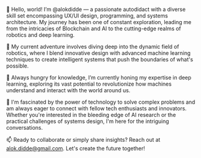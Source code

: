 👋 Hello, world! I’m @alokdidde — a passionate autodidact with a diverse skill set encompassing UX/UI design, programming, and systems architecture. My journey has been one of constant exploration, leading me from the intricacies of Blockchain and AI to the cutting-edge realms of robotics and deep learning.

🤖 My current adventure involves diving deep into the dynamic field of robotics, where I blend innovative design with advanced machine learning techniques to create intelligent systems that push the boundaries of what's possible.

🧠 Always hungry for knowledge, I’m currently honing my expertise in deep learning, exploring its vast potential to revolutionize how machines understand and interact with the world around us.

🚀 I'm fascinated by the power of technology to solve complex problems and am always eager to connect with fellow tech enthusiasts and innovators. Whether you're interested in the bleeding edge of AI research or the practical challenges of systems design, I'm here for the intriguing conversations.

📫 Ready to collaborate or simply share insights? Reach out at alok.didde@gmail.com. Let's create the future together!



<!---
alokdidde/alokdidde is a ✨ special ✨ repository because its `README.md` (this file) appears on your GitHub profile.
You can click the Preview link to take a look at your changes.
--->

